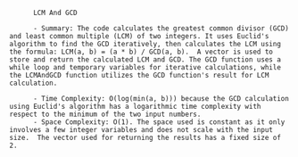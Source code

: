 
          LCM And GCD

          - Summary: The code calculates the greatest common divisor (GCD) and least common multiple (LCM) of two integers. It uses Euclid's algorithm to find the GCD iteratively, then calculates the LCM using the formula: LCM(a, b) = (a * b) / GCD(a, b).  A vector is used to store and return the calculated LCM and GCD. The GCD function uses a while loop and temporary variables for iterative calculations, while the LCMAndGCD function utilizes the GCD function's result for LCM calculation.

          - Time Complexity: O(log(min(a, b))) because the GCD calculation using Euclid's algorithm has a logarithmic time complexity with respect to the minimum of the two input numbers.
          - Space Complexity: O(1). The space used is constant as it only involves a few integer variables and does not scale with the input size.  The vector used for returning the results has a fixed size of 2.
          